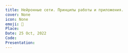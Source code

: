 ```yaml
---
title: Нейронные сети. Принципы работы и приложения.
cover: None
icon: None
emoji: 🧠
Place: 
Date: 25 Oct, 2022
Code: 
Presentation: 
---
```


